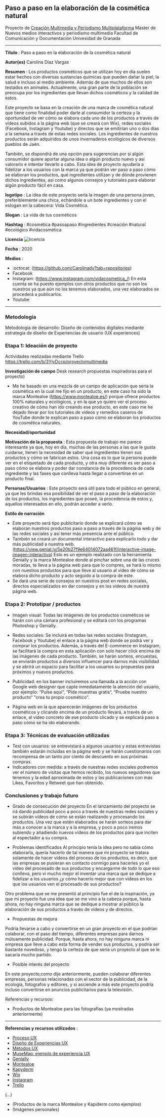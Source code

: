 ## Paso a paso en la elaboración de la cosmética natural


Proyecto de [Creación Multimedia y Periodismo Multiplataforma](https://github.com/mgea/PeriodismoMultimedia)
Master de Nuevos medios interactivos y periodismo multimedia
Facultad de Comunicación y Documentación
Univesidad de Granada  

----

**Titulo** : Paso a paso en la elaboración de la cosmética natural

**Autor(es)** Carolina Díaz Vargas

**Resumen** : Los productos cosméticos que se utilizan hoy en día suelen estar hechos con diversas sustancias químicas que pueden dañar la piel, la salud e incluso al medio ambiente. Además de que muchos de ellos son testados en animales. Actualmente, una gran parte de la población se preocupa por los ingredientes que llevan dichos cosméticos y la calidad de estos.

Este proyecto se basa en la creación de una marca de cosmética natural que tiene como finalidad poder darle al consumidor la certeza y la oportunidad de ver cómo se elabora cada uno de los productos a través de vídeos subidos a la página web (que se creará con Wix), redes sociales (Facebook, Instagram y Youtube) y directos que se emitirían uno o dos días a la semana a través de estas redes sociales. Los ingredientes de nuestros productos serán adquiridos de unos invernaderos ecológicos de diversos pueblos de Jaén.

También, se dispondrá de una opción para sugerencias por si algún consumidor quiere aportar alguna idea o algún producto nuevo y así valorarlo e intentar llevarlo a cabo. Esta idea de proyecto ayudaría a fidelizar a los usuarios con la marca ya que podrán ver paso a paso cómo se elaboran los productos, qué ingredientes utilizan y de dónde provienen dichos ingredientes, así como algunos consejos y tutoriales para elaborar algún producto fácil en casa.

**logotipo** : La idea de este proyecto sería la imagen de una persona joven, preferiblemente una chica, echándole a un bote ingredientes y con el eslogan en la cabecera: Vida Cosmética.

**Slogan** : La vida de tus cosméticos

**Hashtag** : #cosmética #pasoapaso #ingredientes #creación #natural #ecológico #vidacosmética

**Licencia**    ![licencia](https://licensebuttons.net/l/by-nc-sa/3.0/88x31.png) 

**Fecha** : 2020

**Medios** :


*  :octocat: (https://github.com/Carolinadv?tab=repositories)  
* Facebook
* Instagram: (https://www.instagram.com/vidacosmetica_/) En esta cuenta se ha puesto ejemplos con otros productos que no son los nuestros ya que aún no los tenemos elaborados, una vez elaborados se procederá a publicarlos.
* Youtube


--- 

### Metodología 

Metodología de desarrollo: Diseño de contenidos digitales mediante estrategia de diseño de Experiencias de usuario (UX experiences) 

### Etapa 1: Ideación de proyecto 

Actividades realizadas mediante Trello https://trello.com/b/3YjvDccp/proyectomultimedia

**Investigación de campo**   Desk research propuestas inspiradoras para el proyecto) 

* Me he basado en una mezcla de un campo de aplicación que sería la cosmética en la cual me fijo en un producto, en este caso ha sido la marca Montealoe (https://www.montealoe.es/) porque ofrece productos 100% naturales y ecológicos, y en la que yo quiero ver el proceso creativo de cómo han ido creando ese producto, en este caso me he dejado llevar por los tutoriales de vídeos y remedios caseros de YouTube donde te explican paso a paso cómo se elaboran los productos de cosmética naturales.

**Necesidad/oportunidad** 

**Motivación de la propuesta** : Esta propuesta de trabajo me parece interesante ya que, hoy en día, muchas de las personas a las que le gusta cuidarse, tienen la necesidad de saber qué ingredientes tienen sus productos y cómo se fabrican estos. Una cosa es lo que la persona puede ver en el etiquetado de cada producto, y otra muy diferente es ver paso a paso cómo se elabora y poder dar constancia de la procedencia de cada ingrediente y las fases que conlleva hasta llegar a convertirse en un producto final.

**Personas/Usuarios** : Este proyecto será útil para todo el público en general, ya que les brindas esa posibilidad de ver el paso a paso de la elaboración de los productos, los ingredientes que poseé, la procedencia de estos y, aquellos interesados en ello, podrán acceder a verlo.

**Estilo de narración**  

* Este proyecto será tipo publicitario donde se explicará cómo se elaboran nuestros productos paso a paso a través de la página web y de las redes sociales y así tener más presencia ante el público.
* También se creará un documental interactivo para explicarlo todo y dar más publicidad a nuestra web. (https://view.genial.ly/5e20b27f9e64014072aa461f/interactive-image-imagen-interactiva) Esto es un ejemplo realizado con la herramienta Genially y la marca Montealoe donde al pinchar sobre una de las cruces moradas, te lleva a la página web para que lo compres, se hará lo mismo con nuestros productos para que lleve al usuario al vídeo de cómo se elabora dicho producto y acto seguido a la compra de este.
* Se dará una serie de consejos en nuestros post en redes sociales, directos especializados en dar consejos y en los vídeos de nuestra página web.



### Etapa 2: Prototipar / productos 

* Imagen visual: Todas las imágenes de los productos cosméticos se harán con una cámara profesional y se editará con los programas Photoshop y Genially.

* Redes sociales: Se incluirá en todas las redes sociales (Instagram, Facebook y Youtube) el enlace a la página web donde se podrá ver y comprar los productos. Además, a través del E-commerce en Instagram, se facilitará la compra en esta aplicación con solo hacer click encima de las imágenes de cada producto. También, se harán sorteos, encuestas, se enviarán productos a diversos influencer para darnos más visibilidad y se abrirá un espacio para facilitar a los usuarios su propuestas para próximos y nuevos productos.

* Publicidad: en los banner incluiremos una llamada a la acción con Google web designer que capte inmediatamente la atención del usuario, por ejemplo: “Pulse aquí“, “Pide muestras gratis“, “Pruebe nuestro producto“ "crea tu propio cosmético".

* Página web en la que aparecerán imágenes de los productos cosméticos y clicando encima de un producto llevará, a través de un enlace, al vídeo concreto de ese producto clicado y se explicará paso a paso cómo se ha ido elaborando.

### Etapa 3: Técnicas de evaluación utilizadas

* Test con usuarios: se entrevistará a algunos usuarios y estas entrevistas también estarán incluidas en la página web y se harán cuestionarios con recompensa de un tanto por ciento de descuento en sus próximas compras.
* Indicadores con medida: a través de nuestras redes sociales podremos ver el número de visitas que hemos recibido, los nuevos seguidores que tenemos y la edad aproximada de estos y las publicaciones con más Likes, Favoritos y Retweet que han obtenido.





### Conclusiones y trabajo futuro


* Grado de consecución del proyecto 
En el lanzamiento del proyecto se irá dando publicidad poco a poco a través de nuestras redes sociales y se subirán vídeos de cómo se están realizando y procesando los productos. Una vez que estén elaborados se harán sorteos para dar más a conocer a la marca y a la empresa, y poco a poco iremos subiendo y añadiendo nuevos vídeos de los productos para que inciten al espectador a su compra.

* Problemas identificados
Al principio tenía la idea pero no sabía cómo elaborarla, quería hacerlo de tal manera que mi proyecto se tratara solamente de hacer vídeos del proceso de los productos, es decir, que las empresas se pusieran en contacto conmigo para hacerles yo el vídeo del procesado de sus productos y encargarme de todo lo que eso conlleva, pero vi mucho mejor el inventar una marca que se dedique a fidelizar a los usuarios ¿y cómo hacerlo mejor que con vídeos en los que los usuarios ven el procesado de sus productos?

Otro problema que se me presentó al principio fue el de la inspiración, ya que mi proyecto fue una idea que se me vino a la cabeza porque, hasta ahora, no hay ninguna marca que se dedique a mostrar al público la elaboración de sus productos a través de vídeos y de directos.

* Propuestas de mejora

Podría llevarse a cabo y convertirse en un gran proyecto en el que podrían colaborar, con el paso del tiempo, diferentes empresas para darnos mútuamente publicidad. Porque, hasta ahora, no hay ninguna marca ni empresa que lleve a cabo esta forma de vender sus productos, y podría ser bastante novedoso, y tengo la certeza de que sería un proyecto al que se le sacaría mucho partido.

* Posible interés del proyecto 

En este proyecto,como dije anteriormente, pueden colaborar diferentes empresas, personas relacionadas con el sector de la publicidad, de la ecología, fotografos y editores, y si asciende a más este proyecto podría incluso convertirse en anuncios publicitarios para la televisión. 


Referencias y recursos: 

* Productos de Montealoe para las fotografías (ya mostradas anteriormente)

----

**Referencias y recursos utilizados** :

* [Proceso UX](https://uxmastery.com/resources/process/)
* [Diseño de Experiencias UX](http://www.nosolousabilidad.com/articulos/uxd.htm) 
* [Métodos UX](https://mgea.github.io/UX-DIU-Checklist/index.html) 
* [MuseMap: ejemplo de experiencia UX](https://blog.prototypr.io/musemap-street-art-app-ux-case-study-9bec6a99823b) 
* [Genially](https://view.genial.ly/5e20b27f9e64014072aa461f/interactive-image-imagen-interactiva)
* [Montealoe](https://www.montealoe.es/)
* [Kapyderm](http://www.kapyderm.com/)
* [Wix](https://es.wix.com/)
* [Instagram](https://www.instagram.com/vidacosmetica_/)
* [Trello](https://trello.com/b/3YjvDccp/proyectomultimedia)


(...)
* (Productos de la marca Montealoe y Kapiderm como ejemplos) 
* (Imágenes personales) 












